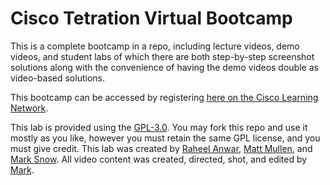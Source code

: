 # Cisco Tetration Virtual Bootcamp
  
This is a complete bootcamp in a repo, including lecture videos, demo videos, and student labs of which there are both step-by-step screenshot solutions along with the convenience of having the demo videos double as video-based solutions. 

This bootcamp can be accessed by registering <a href="https://learningnetwork.cisco.com/s/learning-plan-detail-standard?ltui__urlRecordId=a1c3i000000koUhAAI&ltui__urlRedirect=learning-plan-detail-standard" target="_blank">here on the Cisco Learning Network</a>.


This lab is provided using the <a href="https://github.com/deftcon/cisco-tetration-hol/blob/master/LICENSE" target="_blank">GPL-3.0</a>. You may fork this repo and use it mostly as you like, however you must retain the same GPL license, and you must give credit. This lab was created by <a href="https://github.com/raheel-anwar" target="_blank">Raheel Anwar</a>, <a href="https://github.com/mamullen13316" target="_blank">Matt Mullen<a>, and <a href="https://github.com/highspeedsnow" target="_blank">Mark Snow</a>. All video content was created, directed, shot, and edited by <a href="https://www.instagram.com/highspeedsnow" target="_blank">Mark</a>.